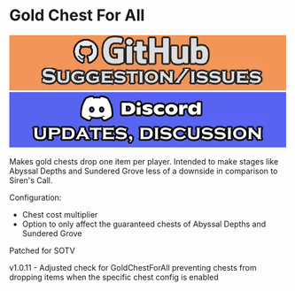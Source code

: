 ﻿# Gold Chest For All
[![github issues/request link](https://raw.githubusercontent.com/DestroyedClone/PoseHelper/master/PoseHelper/github_link.webp)](https://github.com/DestroyedClone/PoseHelper/issues) [![discord invite](https://raw.githubusercontent.com/DestroyedClone/PoseHelper/master/PoseHelper/discord_link.webp)](https://discord.gg/DpHu3qXMHK)

Makes gold chests drop one item per player. Intended to make stages like Abyssal Depths and Sundered Grove less of a downside in comparison to Siren's Call.

Configuration:

 - Chest cost multiplier
 - Option to only affect the guaranteed chests of Abyssal Depths and Sundered Grove

Patched for SOTV

v1.0.11 - Adjusted check for GoldChestForAll preventing chests from dropping items when the specific chest config is enabled